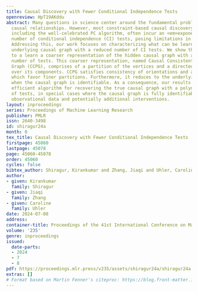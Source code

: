 ```yaml
---
title: Causal Discovery with Fewer Conditional Independence Tests
openreview: HpT19AKddu
abstract: Many questions in science center around the fundamental problem of understanding
  causal relationships. However, most constraint-based causal discovery algorithms,
  including the well-celebrated PC algorithm, often incur an <em>exponential</em>
  number of conditional independence (CI) tests, posing limitations in various applications.
  Addressing this, our work focuses on characterizing what can be learned about the
  underlying causal graph with a reduced number of CI tests. We show that it is possible
  to a learn a coarser representation of the hidden causal graph with a <em>polynomial</em>
  number of tests. This coarser representation, named Causal Consistent Partition
  Graph (CCPG), comprises of a partition of the vertices and a directed graph defined
  over its components. CCPG satisfies consistency of orientations and additional constraints
  which favor finer partitions. Furthermore, it reduces to the underlying causal graph
  when the causal graph is identifiable. As a consequence, our results offer the first
  efficient algorithm for recovering the true causal graph with a polynomial number
  of tests, in special cases where the causal graph is fully identifiable through
  observational data and potentially additional interventions.
layout: inproceedings
series: Proceedings of Machine Learning Research
publisher: PMLR
issn: 2640-3498
id: shiragur24a
month: 0
tex_title: Causal Discovery with Fewer Conditional Independence Tests
firstpage: 45060
lastpage: 45078
page: 45060-45078
order: 45060
cycles: false
bibtex_author: Shiragur, Kirankumar and Zhang, Jiaqi and Uhler, Caroline
author:
- given: Kirankumar
  family: Shiragur
- given: Jiaqi
  family: Zhang
- given: Caroline
  family: Uhler
date: 2024-07-08
address:
container-title: Proceedings of the 41st International Conference on Machine Learning
volume: '235'
genre: inproceedings
issued:
  date-parts:
  - 2024
  - 7
  - 8
pdf: https://proceedings.mlr.press/v235/assets/shiragur24a/shiragur24a.pdf
extras: []
# Format based on Martin Fenner's citeproc: https://blog.front-matter.io/posts/citeproc-yaml-for-bibliographies/
---
```


